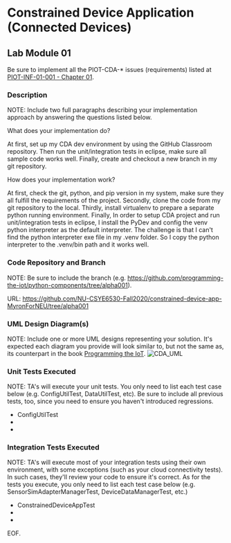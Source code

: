 # Constrained Device Application (Connected Devices)

## Lab Module 01

Be sure to implement all the PIOT-CDA-* issues (requirements) listed at [PIOT-INF-01-001 - Chapter 01](https://github.com/orgs/programming-the-iot/projects/1#column-9974937).

### Description

NOTE: Include two full paragraphs describing your implementation approach by answering the questions listed below.

What does your implementation do? 

At first, set up my CDA dev environment by using the GitHub Classroom repository. Then run the unit/integration tests in eclipse, make sure all sample code works well. Finally, create and checkout a new branch in my git repository.

How does your implementation work?

At first, check the git, python, and pip version in my system, make sure they all fulfill the requirements of the project. Secondly, clone the code from my git repository to the local. Thirdly, install virtualenv to prepare a separate python running environment. Finally, In order to setup CDA project and run unit/integration tests in eclipse, I install the PyDev and config the venv python interpreter as the default interpreter. The challenge is that I can't find the python interpreter exe file in my .venv folder. So I copy the python interpreter to the .venv/bin path and it works well.

### Code Repository and Branch

NOTE: Be sure to include the branch (e.g. https://github.com/programming-the-iot/python-components/tree/alpha001).

URL: https://github.com/NU-CSYE6530-Fall2020/constrained-device-app-MyronForNEU/tree/alpha001

### UML Design Diagram(s)

NOTE: Include one or more UML designs representing your solution. It's expected each
diagram you provide will look similar to, but not the same as, its counterpart in the
book [Programming the IoT](https://learning.oreilly.com/library/view/programming-the-internet/9781492081401/).
![CDA_UML](https://github.com/NU-CSYE6530-Fall2020/constrained-device-app-MyronForNEU/blob/chapter01/exercises/chapter01/CDA_UML.jpg)

### Unit Tests Executed

NOTE: TA's will execute your unit tests. You only need to list each test case below
(e.g. ConfigUtilTest, DataUtilTest, etc). Be sure to include all previous tests, too,
since you need to ensure you haven't introduced regressions.

- ConfigUtilTest
- 
- 

### Integration Tests Executed

NOTE: TA's will execute most of your integration tests using their own environment, with
some exceptions (such as your cloud connectivity tests). In such cases, they'll review
your code to ensure it's correct. As for the tests you execute, you only need to list each
test case below (e.g. SensorSimAdapterManagerTest, DeviceDataManagerTest, etc.)

- ConstrainedDeviceAppTest
- 
- 

EOF.

